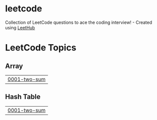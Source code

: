 # leetcode
Collection of LeetCode questions to ace the coding interview! - Created using [LeetHub](https://github.com/QasimWani/LeetHub)

<!---LeetCode Topics Start-->
# LeetCode Topics
## Array
|  |
| ------- |
| [0001-two-sum](https://github.com/moe0009/leetcode/tree/master/0001-two-sum) |
## Hash Table
|  |
| ------- |
| [0001-two-sum](https://github.com/moe0009/leetcode/tree/master/0001-two-sum) |
<!---LeetCode Topics End-->